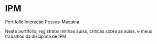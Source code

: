 # IPM
Portifolio Interação Pessoa-Maquina

Neste portifolio, registratei minhas aulas, criticas sobre as aulas, e meus trabalhos da disciplina de IPM

